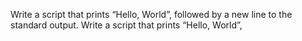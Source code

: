 Write a script that prints “Hello, World”, followed by a new line to the standard output.
Write a script that prints “Hello, World”,

